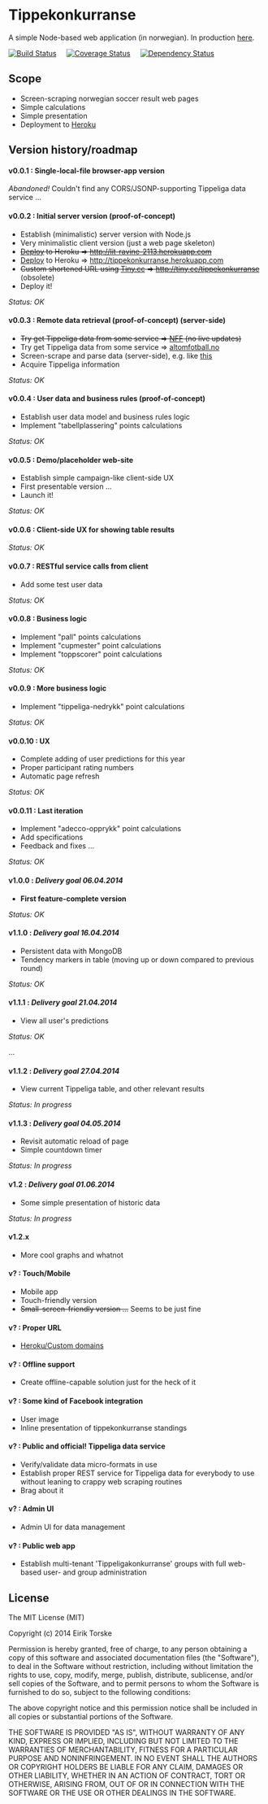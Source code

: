 # Tippekonkurranse

A simple Node-based web application (in norwegian).
In production [here][1].

[![Build Status](https://travis-ci.org/eirikt/tippekonkurranse.png?branch=master)](https://travis-ci.org/eirikt/tippekonkurranse)
&nbsp;&nbsp;&nbsp;
[![Coverage Status](https://coveralls.io/repos/eirikt/tippekonkurranse/badge.png?branch=master)](https://coveralls.io/r/eirikt/tippekonkurranse?branch=master)
&nbsp;&nbsp;&nbsp;
[![Dependency Status](https://david-dm.org/eirikt/tippekonkurranse.png)](https://david-dm.org/eirikt/tippekonkurranse)


## Scope
* Screen-scraping norwegian soccer result web pages
* Simple calculations
* Simple presentation
* Deployment to [Heroku][30]


## Version history/roadmap

#### v0.0.1 : Single-local-file browser-app version
_Abandoned!_ Couldn't find any CORS/JSONP-supporting Tippeliga data service ...

#### v0.0.2 : Initial server version (proof-of-concept)
* Establish (minimalistic) server version with Node.js
* Very minimalistic client version (just a web page skeleton)
* ~~[Deploy][31] to Heroku => http://lit-ravine-2113.herokuapp.com~~
* [Deploy][31] to Heroku => http://tippekonkurranse.herokuapp.com
* ~~Custom shortened URL using [Tiny.cc][40] => http://tiny.cc/tippekonkurranse~~ (obsolete)
* Deploy it!

_Status: OK_

#### v0.0.3 : Remote data retrieval (proof-of-concept) (server-side)
* ~~Try get Tippeliga data from some service => [NFF][10] (no live updates)~~
* Try get Tippeliga data from some service => [altomfotball.no][11]
* Screen-scrape and parse data (server-side), e.g. like [this][20]
* Acquire Tippeliga information

_Status: OK_

#### v0.0.4 : User data and business rules (proof-of-concept)
* Establish user data model and business rules logic
* Implement "tabellplassering" points calculations

_Status: OK_

#### v0.0.5 : Demo/placeholder web-site
* Establish simple campaign-like client-side UX
* First presentable version ...
* Launch it!

_Status: OK_

#### v0.0.6 : Client-side UX for showing table results

_Status: OK_

#### v0.0.7 : RESTful service calls from client
* Add some test user data

_Status: OK_

#### v0.0.8 : Business logic
* Implement "pall" points calculations
* Implement "cupmester" point calculations
* Implement "toppscorer" point calculations

_Status: OK_

#### v0.0.9 : More business logic
* Implement "tippeliga-nedrykk" point calculations

_Status: OK_

#### v0.0.10 : UX
* Complete adding of user predictions for this year
* Proper participant rating numbers
* Automatic page refresh

_Status: OK_

#### v0.0.11 : Last iteration
* Implement "adecco-opprykk" point calculations
* Add specifications
* Feedback and fixes ...

_Status: OK_

#### v1.0.0 : _Delivery goal 06.04.2014_
* __First feature-complete version__

_Status: OK_

#### v1.1.0 : _Delivery goal 16.04.2014_
* Persistent data with MongoDB
* Tendency markers in table (moving up or down compared to previous round)

_Status: OK_

#### v1.1.1 : _Delivery goal 21.04.2014_
* View all user's predictions

_Status: OK_

...

#### v1.1.2 : _Delivery goal 27.04.2014_
* View current Tippeliga table, and other relevant results

_Status: In progress_

#### v1.1.3 : _Delivery goal 04.05.2014_
* Revisit automatic reload of page
* Simple countdown timer

_Status: In progress_

#### v1.2 : _Delivery goal 01.06.2014_
* Some simple presentation of historic data

_Status: In progress_

#### v1.2.x
* More cool graphs and whatnot

#### v? : Touch/Mobile
* Mobile app
* Touch-friendly version
* ~~Small-screen-friendly version ...~~ Seems to be just fine

#### v? : Proper URL
* [Heroku/Custom domains][31]

#### v? : Offline support
* Create offline-capable solution just for the heck of it

#### v? : Some kind of Facebook integration
* User image
* Inline presentation of tippekonkurranse standings

#### v? : Public and official! Tippeliga data service
* Verify/validate data micro-formats in use
* Establish proper REST service for Tippeliga data for everybody to use without leaning to crappy web scraping routines
* Brag about it

#### v? : Admin UI
* Admin UI for data management

#### v? : Public web app
* Establish multi-tenant 'Tippeligakonkurranse' groups with full web-based user- and group administration


## License
The MIT License (MIT)

Copyright (c) 2014 Eirik Torske

Permission is hereby granted, free of charge, to any person obtaining a copy
of this software and associated documentation files (the "Software"), to deal
in the Software without restriction, including without limitation the rights
to use, copy, modify, merge, publish, distribute, sublicense, and/or sell
copies of the Software, and to permit persons to whom the Software is
furnished to do so, subject to the following conditions:

The above copyright notice and this permission notice shall be included in all
copies or substantial portions of the Software.

THE SOFTWARE IS PROVIDED "AS IS", WITHOUT WARRANTY OF ANY KIND, EXPRESS OR
IMPLIED, INCLUDING BUT NOT LIMITED TO THE WARRANTIES OF MERCHANTABILITY,
FITNESS FOR A PARTICULAR PURPOSE AND NONINFRINGEMENT. IN NO EVENT SHALL THE
AUTHORS OR COPYRIGHT HOLDERS BE LIABLE FOR ANY CLAIM, DAMAGES OR OTHER
LIABILITY, WHETHER IN AN ACTION OF CONTRACT, TORT OR OTHERWISE, ARISING FROM,
OUT OF OR IN CONNECTION WITH THE SOFTWARE OR THE USE OR OTHER DEALINGS IN THE
SOFTWARE.


[1]:  http://tippekonkurranse.herokuapp.com
[10]: http://www.fotball.no/Landslag_og_toppfotball/Toppfotball/tippeligaen
[11]: http://www.altomfotball.no
[20]: https://www.digitalocean.com/community/articles/how-to-use-node-js-request-and-cheerio-to-set-up-simple-web-scraping
[30]: https://www.heroku.com
[31]: https://devcenter.heroku.com/articles/getting-started-with-nodejs
[32]: https://devcenter.heroku.com/articles/custom-domains
[40]: http://tiny.cc
